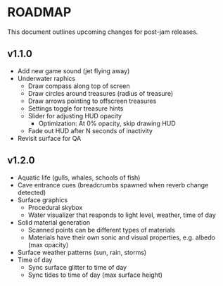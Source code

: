 # ROADMAP
This document outlines upcoming changes for post-jam releases.

## v1.1.0
- Add new game sound (jet flying away)
- Underwater raphics
  - Draw compass along top of screen
  - Draw circles around treasures (radius of treasure)
  - Draw arrows pointing to offscreen treasures
  - Settings toggle for treasure hints
  - Slider for adjusting HUD opacity
    - Optimization: At 0% opacity, skip drawing HUD
  - Fade out HUD after N seconds of inactivity
- Revisit surface for QA

## v1.2.0
- Aquatic life (gulls, whales, schools of fish)
- Cave entrance cues (breadcrumbs spawned when reverb change detected)
- Surface graphics
  - Procedural skybox
  - Water visualizer that responds to light level, weather, time of day
- Solid material generation
  - Scanned points can be different types of materials
  - Materials have their own sonic and visual properties, e.g. albedo (max opacity)
- Surface weather patterns (sun, rain, storms)
- Time of day
  - Sync surface glitter to time of day
  - Sync tides to time of day (max surface height)

